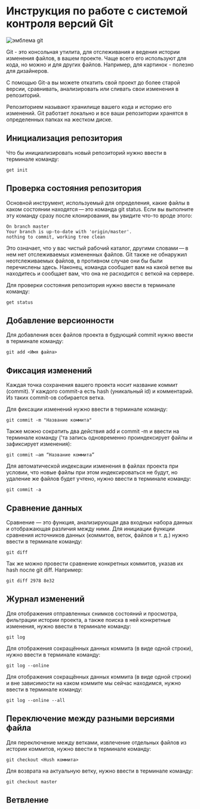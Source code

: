 # **Инструкция по работе с системой контроля версий Git**

![эмблема git](Git-1280x1000.jpg)

Git - это консольная утилита, для отслеживания и ведения истории изменения файлов, в вашем проекте. Чаще всего его используют для кода, но можно и для других файлов. Например, для картинок - полезно для дизайнеров.

С помощью Git-a вы можете откатить свой проект до более старой версии, сравнивать, анализировать или сливать свои изменения в репозиторий.

Репозиторием называют хранилище вашего кода и историю его изменений. Git работает локально и все ваши репозитории хранятся в определенных папках на жестком диске.

## Инициализация репозитория

Что бы инициализировать новый репозиторий нужно ввести в терминале команду:

    get init

## Проверка состояния репозитория

Основной инструмент, используемый для определения, какие файлы в каком состоянии находятся — это команда git status. Если вы выполните эту команду сразу после клонирования, вы увидите что-то вроде этого:

    On branch master
    Your branch is up-to-date with 'origin/master'.
    nothing to commit, working tree clean
Это означает, что у вас чистый рабочий каталог, другими словами — в нем нет отслеживаемых измененных файлов. Git также не обнаружил неотслеживаемых файлов, в противном случае они бы были перечислены здесь. Наконец, команда сообщает вам на какой ветке вы находитесь и сообщает вам, что она не расходится с веткой на сервере.

Для проверки состояния репозитория нужно ввести в терминале команду:

    get status

## Добавление версионности

Для добавления всех файлов проекта в будующий commit нужно ввести в терминале команду:
    
    git add <Имя файла>


## Фиксация изменений

Каждая точка сохранения вашего проекта носит название коммит (commit). У каждого commit-a есть hash (уникальный id) и комментарий. Из таких commit-ов собирается ветка.

Для фиксации изменений нужно ввести в терминале команду:

    git commit -m "Название коммита"

Также можно сократить два действия add и commit -m и ввести на терминале команду ('та запись одновременно проиндексирует файлы и зафиксирует изменения):

    git commit –am “Название коммита”


Для автоматической индексации изменения в файлах проекта при условии, что новые файлы при этом индексироваться не будут, но удаление же файлов будет учтено, нужно ввести в терминале команду:

    git commit -a


## Сравнение данных
Сравнение — это функция, анализирующая два входных набора данных и отображающая различия между ними.
Для инициации функции сравнения источников данных (коммитов, веток, файлов и т. д.) нужно ввести в терминале команду:

    git diff

Так же можно провести сравнение конкретных коммитов, указав их hash после git diff. Например: 

    git diff 2978 8e32

## Журнал изменений
Для отображения отправленных снимков состояний и просмотра, фильтрации истории проекта, а также поиска в ней конкретные изменения, нужно ввести в терминале команду:
    
    git log


Для отображения сокращённых данных коммита (в виде одной строки), нужно ввести в терминале команду:

    git log --online

Для отображения сокращённых данных коммита (в виде одной строки) и вне зависимости на каком коммите мы сейчас находимся, нужно ввести в терминале команду:

    git log --online --all

## Переключение между разными версиями файла
Для переключение между ветками, извлечение отдельных файлов из истории коммитов, нужно ввести в терминале команду:

    git checkout <Hush коммита>

Для возврата на актуальную ветку, нужно ввести в терминале команду:

    git checkout master

## Ветвление
